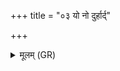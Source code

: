 +++
title = "०३ यो नो दुर्हार्द्"

+++
<details><summary>मूलम् (GR)</summary>

यो नो दुर्हार्द् धृदयेनाभिवस्ते +++(Bhatt. durhād)+++  
यश् चक्षुषा मनसा यश् च वाचा ।  
प्रत्यङ् दंष्ट्राभ्याम् अभि तं बुभूषन् +++(Bhatt. babhūṣaṃ)+++  
कृत्याकृतं दुष्कृतं निर् दहाग्ने ॥
</details>